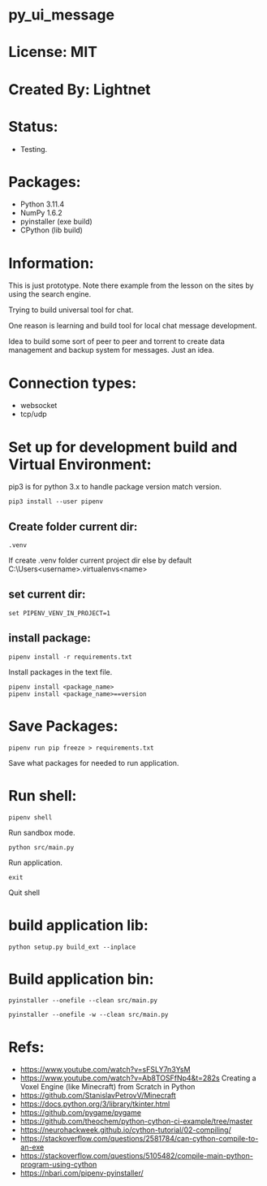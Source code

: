 # py_ui_message

# License: MIT

# Created By: Lightnet

# Status:
 * Testing.
 
# Packages:
 * Python 3.11.4
 * NumPy 1.6.2
 * pyinstaller (exe build)
 * CPython (lib build)

# Information:
  This is just prototype. Note there example from the lesson on the sites by using the search engine.

  Trying to build universal tool for chat.

  One reason is learning and build tool for local chat message development.

  Idea to build some sort of peer to peer and torrent to create data management and backup system for messages. Just an idea.

# Connection types:
 * websocket
 * tcp/udp

# Set up for development build and Virtual Environment:

pip3 is for python 3.x to handle package version match version.

```
pip3 install --user pipenv
```
## Create folder current dir:
```
.venv
```
If create .venv folder current project dir else by default C:\Users\<username>\.virtualenvs\<name>

## set current dir:
```
set PIPENV_VENV_IN_PROJECT=1
```
## install package:
```
pipenv install -r requirements.txt
```
Install packages in the text file.

```
pipenv install <package_name>
pipenv install <package_name>==version
```

# Save Packages:
```
pipenv run pip freeze > requirements.txt
```
Save what packages for needed to run application.


# Run shell:
```
pipenv shell
```
  Run sandbox mode.
```
python src/main.py
```
  Run application.
```
exit
```
  Quit shell

# build application lib:
```
python setup.py build_ext --inplace
```

# Build application bin:
```
pyinstaller --onefile --clean src/main.py
```
```
pyinstaller --onefile -w --clean src/main.py
```


# Refs:
 * https://www.youtube.com/watch?v=sFSLY7n3YsM
 * https://www.youtube.com/watch?v=Ab8TOSFfNp4&t=282s Creating a Voxel Engine (like Minecraft) from Scratch in Python 
 * https://github.com/StanislavPetrovV/Minecraft
 * https://docs.python.org/3/library/tkinter.html
 * https://github.com/pygame/pygame
 * https://github.com/theochem/python-cython-ci-example/tree/master
 * https://neurohackweek.github.io/cython-tutorial/02-compiling/
 * https://stackoverflow.com/questions/2581784/can-cython-compile-to-an-exe
 * https://stackoverflow.com/questions/5105482/compile-main-python-program-using-cython
 * https://nbari.com/pipenv-pyinstaller/
